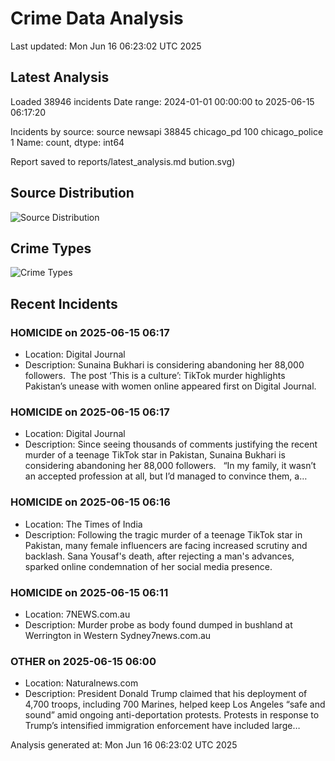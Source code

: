 # Crime Data Analysis
Last updated: Mon Jun 16 06:23:02 UTC 2025

## Latest Analysis

Loaded 38946 incidents
Date range: 2024-01-01 00:00:00 to 2025-06-15 06:17:20

Incidents by source:
source
newsapi           38845
chicago_pd          100
chicago_police        1
Name: count, dtype: int64

Report saved to reports/latest_analysis.md
bution.svg)

## Source Distribution
![Source Distribution](images/source_distribution.svg)

## Crime Types
![Crime Types](images/crime_types.svg)

## Recent Incidents

### HOMICIDE on 2025-06-15 06:17
- Location: Digital Journal
- Description: Sunaina Bukhari is considering abandoning her 88,000 followers. 
The post ‘This is a culture’: TikTok murder highlights Pakistan’s unease with women online appeared first on Digital Journal.


### HOMICIDE on 2025-06-15 06:17
- Location: Digital Journal
- Description: Since seeing thousands of comments justifying the recent murder of a teenage TikTok star in Pakistan, Sunaina Bukhari is considering abandoning her 88,000 followers.   “In my family, it wasn’t an accepted profession at all, but I’d managed to convince them, a…


### HOMICIDE on 2025-06-15 06:16
- Location: The Times of India
- Description: Following the tragic murder of a teenage TikTok star in Pakistan, many female influencers are facing increased scrutiny and backlash. Sana Yousaf's death, after rejecting a man's advances, sparked online condemnation of her social media presence.


### HOMICIDE on 2025-06-15 06:11
- Location: 7NEWS.com.au
- Description: Murder probe as body found dumped in bushland at Werrington in Western Sydney7news.com.au


### OTHER on 2025-06-15 06:00
- Location: Naturalnews.com
- Description: President Donald Trump claimed that his deployment of 4,700 troops, including 700 Marines, helped keep Los Angeles “safe and sound” amid ongoing anti-deportation protests. Protests in response to Trump’s intensified immigration enforcement have included large…

Analysis generated at: Mon Jun 16 06:23:02 UTC 2025
